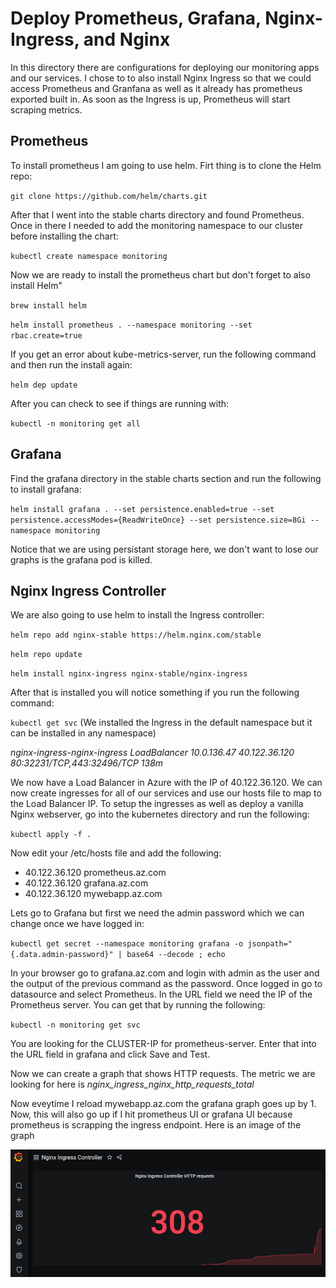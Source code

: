 # Deploy Prometheus, Grafana, Nginx-Ingress, and Nginx

In this directory there are configurations for deploying our monitoring apps and our services. I chose to to also install Nginx Ingress so that we could access Prometheus and Granfana as well as it already has prometheus exported built in. As soon as the Ingress is up, Prometheus will start scraping metrics.

## Prometheus

To install prometheus I am going to use helm. Firt thing is to clone the Helm repo:

`git clone https://github.com/helm/charts.git`

After that I went into the stable charts directory and found Prometheus. Once in there I needed to add the monitoring namespace to our cluster before installing the chart:

`kubectl create namespace monitoring`

Now we are ready to install the prometheus chart but don't forget to also install Helm"

`brew install helm`

`helm install prometheus . --namespace monitoring --set rbac.create=true`

If you get an error about kube-metrics-server, run the following command and then run the install again:

`helm dep update`

After you can check to see if things are running with:

`kubectl -n monitoring get all`

## Grafana

Find the grafana directory in the stable charts section and run the following to install grafana:

`helm install grafana . --set persistence.enabled=true --set persistence.accessModes={ReadWriteOnce} --set persistence.size=8Gi --namespace monitoring`

Notice that we are using persistant storage here, we don't want to lose our graphs is the grafana pod is killed.

## Nginx Ingress Controller

We are also going to use helm to install the Ingress controller:

`helm repo add nginx-stable https://helm.nginx.com/stable`

`helm repo update`

`helm install nginx-ingress nginx-stable/nginx-ingress`

After that is installed you will notice something if you run the following command:

`kubectl get svc` (We installed the Ingress in the default namespace but it can be installed in any namespace)

*nginx-ingress-nginx-ingress   LoadBalancer   10.0.136.47   40.122.36.120   80:32231/TCP,443:32496/TCP   138m*

We now have a Load Balancer in Azure with the IP of 40.122.36.120. We can now create ingresses for all of our services and use our hosts file to map to the Load Balancer IP. To setup the ingresses as well as deploy a vanilla Nginx webserver, go into the kubernetes directory and run the following:

`kubectl apply -f .`

Now edit your /etc/hosts file and add the following:

- 40.122.36.120   prometheus.az.com
- 40.122.36.120   grafana.az.com
- 40.122.36.120   mywebapp.az.com

Lets go to Grafana but first we need the admin password which we can change once we have logged in:

`kubectl get secret --namespace monitoring grafana -o jsonpath="{.data.admin-password}" | base64 --decode ; echo`

In your browser go to grafana.az.com and login with admin as the user and the output of the previous command as the password. Once logged in go to datasource and select Prometheus. In the URL field we need the IP of the Prometheus server. You can get that by running the following:

`kubectl -n monitoring get svc`

You are looking for the CLUSTER-IP for prometheus-server. Enter that into the URL field in grafana and click Save and Test.

Now we can create a graph that shows HTTP requests. The metric we are looking for here is *nginx_ingress_nginx_http_requests_total* 

Now eveytime I reload mywebapp.az.com the grafana graph goes up by 1. Now, this will also go up if I hit prometheus UI or grafana UI because prometheus is scrapping the ingress endpoint. Here is an image of the graph

![alt text](grafana.png)